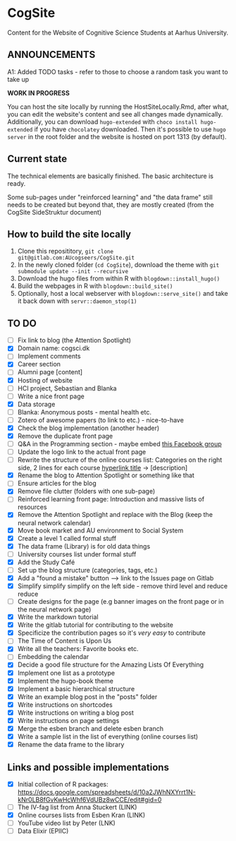 # CogSite

Content for the Website of Cognitive Science Students at Aarhus University.

## ANNOUNCEMENTS

A1: Added TODO tasks - refer to those to choose a random task you want to take up

**WORK IN PROGRESS**

You can host the site locally by running the HostSiteLocally.Rmd, after what, you can
edit the website's content and see all changes made dynamically. Additionally, you
can download `hugo-extended` with `choco install hugo-extended` if you have
`chocolatey` downloaded. Then it's possible to use `hugo server` in the root
folder and the website is hosted on port 1313 (by default).

## Current state

The technical elements are basically finished. The basic architecture is ready.

Some sub-pages under "reinforced learning" and "the data frame" still needs to
be created but beyond that, they are mostly created (from the CogSite SideStruktur document)

## How to build the site locally

1. Clone this reposititory, `git clone git@gitlab.com:AUcogseers/CogSite.git`
2. In the newly cloned folder (`cd CogSite`), download the theme with `git submodule update --init --recursive`
3. Download the hugo files from within R with `blogdown::install_hugo()`
4. Build the webpages in R with `blogdown::build_site()`
5. Optionally, host a local webserver with `blogdown::serve_site()` and take it back down with `servr::daemon_stop(1)`

## TO DO

- [ ] Fix link to blog (the Attention Spotlight)
- [x] Domain name: cogsci.dk
- [ ] Implement comments
- [x] Career section
- [ ] Alumni page [content]
- [x] Hosting of website
- [ ] HCI project, Sebastian and Blanka
- [ ] Write a nice front page
- [x] Data storage
- [ ] Blanka: Anonymous posts - mental health etc.
- [ ] Zotero of awesome papers (to link to etc.) - nice-to-have
- [x] Check the blog implementation (another header)
- [x] Remove the duplicate front page
- [ ] Q&A in the Programming section - maybe embed [this Facebook group](https://www.facebook.com/groups/340151913001608/)
- [ ] Update the logo link to the actual front page
- [ ] Rewrite the structure of the online courses list: Categories on the right side, 2 lines for each course [hyperlink title]([publisher]) -> [description]
- [x] Rename the blog to Attention Spotlight or something like that
- [ ] Ensure articles for the blog
- [x] Remove file clutter (folders with one sub-page)
- [ ] Reinforced learning front page: Introduction and massive lists of resources
- [x] Remove the Attention Spotlight and replace with the Blog (keep the neural network calendar)
- [x] Move book market and AU environment to Social System
- [x] Create a level 1 called formal stuff
- [x] The data frame (Library) is for old data things
- [ ] University courses list under formal stuff
- [x] Add the Study Café
- [ ] Set up the blog structure (categories, tags, etc.)
- [x] Add a "found a mistake" button --> link to the Issues page on Gitlab
- [x] Simplify simplify simplify on the left side - remove third level and reduce reduce
- [ ] Create designs for the page (e.g banner images on the front page or in the neural network page)
- [x] Write the markdown tutorial
- [x] Write the gitlab tutorial for contributing to the website
- [x] Specificize the contribution pages so it's _very easy_ to contribute
- [ ] The Time of Content is Upon Us
- [x] Write all the teachers: Favorite books etc.
- [ ] Embedding the calendar
- [x] Decide a good file structure for the Amazing Lists Of Everything
- [x] Implement one list as a prototype
- [x] Implement the hugo-book theme
- [x] Implement a basic hierarchical structure
- [x] Write an example blog post in the "posts" folder
- [x] Write instructions on shortcodes
- [x] Write instructions on writing a blog post
- [x] Write instructions on page settings
- [x] Merge the esben branch and delete esben branch
- [x] Write a sample list in the list of everything (online courses list)
- [x] Rename the data frame to the library

## Links and possible implementations

- [x] Initial collection of R packages: https://docs.google.com/spreadsheets/d/10a2JWhNXYrrt1N-kNr0LB8fGvKwHcWhf6VdUBz8wCCE/edit#gid=0
- [ ] The IV-fag list from Anna Stuckert (LINK)
- [x] Online courses lists from Esben Kran (LINK)
- [ ] YouTube video list by Peter (LNK)
- [ ] Data Elixir (EPIIC)
